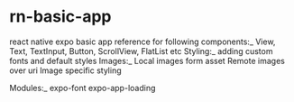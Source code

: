 # rn-basic-app
react native expo basic app
reference for following
components:_
  View, Text, TextInput, Button, ScrollView, FlatList etc
Styling:_
  adding custom fonts and default styles
Images:_
  Local images form asset
  Remote images over uri
  Image specific styling
  
Modules:_
expo-font
expo-app-loading

